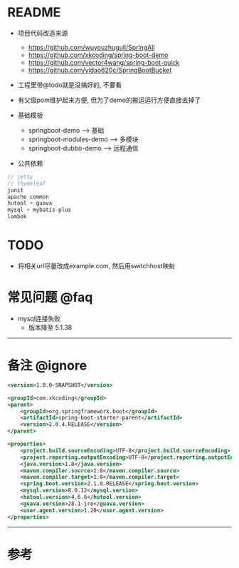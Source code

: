 # README

- 项目代码改造来源
    - https://github.com/wuyouzhuguli/SpringAll
    - https://github.com/xkcoding/spring-boot-demo
    - https://github.com/vector4wang/spring-boot-quick
    - https://github.com/yidao620c/SpringBootBucket

- 工程里带@todo就是没搞好的, 不要看
- 有父级pom维护起来方便, 但为了demo的搬运运行方便直接去掉了

- 基础模板
    - springboot-demo --> 基础
    - springboot-modules-demo --> 多模块
    - springboot-dubbo-demo --> 远程通信
    
- 公共依赖

```js
// jetty
// thymeleaf
junit
apache common
hutool + guava
mysql + mybatis-plus
lombok     
```

# TODO

- 将相关url尽量改成example.com, 然后用switchhost映射
    
# 常见问题 @faq

- mysql连接失败
    - 版本降至 5.1.38

---

# 备注 @ignore

```xml
<version>1.0.0-SNAPSHOT</version>

<groupId>com.xkcoding</groupId>
<parent>
    <groupId>org.springframework.boot</groupId>
    <artifactId>spring-boot-starter-parent</artifactId>
    <version>2.0.4.RELEASE</version>
</parent>

<properties>
    <project.build.sourceEncoding>UTF-8</project.build.sourceEncoding>
    <project.reporting.outputEncoding>UTF-8</project.reporting.outputEncoding>
    <java.version>1.8</java.version>
    <maven.compiler.source>1.8</maven.compiler.source>
    <maven.compiler.target>1.8</maven.compiler.target>
    <spring.boot.version>2.1.0.RELEASE</spring.boot.version>
    <mysql.version>8.0.12</mysql.version>
    <hutool.version>4.6.6</hutool.version>
    <guava.version>28.1-jre</guava.version>
    <user.agent.version>1.20</user.agent.version>
</properties>
```

---

# 参考
